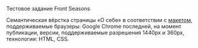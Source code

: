 Тестовое задание Front Seasons

Семантическая вёрстка страницы «О себе» в соответствии с <a href='https://www.figma.com/file/Fun0vhkMs0o7NTLPNug1Rk?type=design&node-id=48:313'>макетом</a>,<br>
поддерживаемые браузеры: Google Chrome последней, на момент публикации, версии, поддерживаемые разрешения 1440px и 360px, технологии: HTML, CSS.

